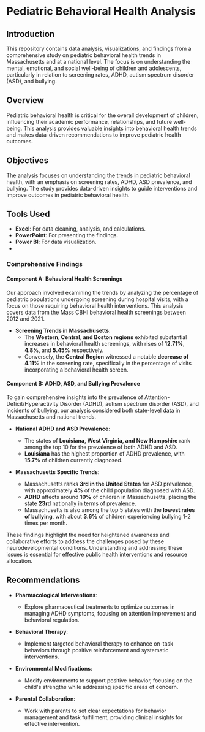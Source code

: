 # Pediatric Behavioral Health Analysis

## Introduction
This repository contains data analysis, visualizations, and findings from a comprehensive study on pediatric behavioral health trends in Massachusetts and at a national level. The focus is on understanding the mental, emotional, and social well-being of children and adolescents, particularly in relation to screening rates, ADHD, autism spectrum disorder (ASD), and bullying.

## Overview
Pediatric behavioral health is critical for the overall development of children, influencing their academic performance, relationships, and future well-being. This analysis provides valuable insights into behavioral health trends and makes data-driven recommendations to improve pediatric health outcomes.

## Objectives
The analysis focuses on understanding the trends in pediatric behavioral health, with an emphasis on screening rates, ADHD, ASD prevalence, and bullying. The study provides data-driven insights to guide interventions and improve outcomes in pediatric behavioral health.

## Tools Used
- **Excel**: For data cleaning, analysis, and calculations.
- **PowerPoint**: For presenting the findings.
- **Power BI**: For data visualization.
- 
### Comprehensive Findings

#### Component A: Behavioral Health Screenings
Our approach involved examining the trends by analyzing the percentage of pediatric populations undergoing screening during hospital visits, with a focus on those requiring behavioral health interventions. This analysis covers data from the Mass CBHI behavioral health screenings between 2012 and 2021.

- **Screening Trends in Massachusetts**:
  - The **Western, Central, and Boston regions** exhibited substantial increases in behavioral health screenings, with rises of **12.71%**, **4.8%**, and **5.45%** respectively.
  - Conversely, the **Central Region** witnessed a notable **decrease of 4.11%** in the screening rate, specifically in the percentage of visits incorporating a behavioral health screen.

#### Component B: ADHD, ASD, and Bullying Prevalence
To gain comprehensive insights into the prevalence of Attention-Deficit/Hyperactivity Disorder (ADHD), autism spectrum disorder (ASD), and incidents of bullying, our analysis considered both state-level data in Massachusetts and national trends.

- **National ADHD and ASD Prevalence**:
  - The states of **Louisiana, West Virginia, and New Hampshire** rank among the top 10 for the prevalence of both ADHD and ASD.
  - **Louisiana** has the highest proportion of ADHD prevalence, with **15.7%** of children currently diagnosed.

- **Massachusetts Specific Trends**:
  - Massachusetts ranks **3rd in the United States** for ASD prevalence, with approximately **4%** of the child population diagnosed with ASD.
  - **ADHD** affects around **10%** of children in Massachusetts, placing the state **23rd** nationally in terms of prevalence.
  - Massachusetts is also among the top 5 states with the **lowest rates of bullying**, with about **3.6%** of children experiencing bullying 1-2 times per month.

These findings highlight the need for heightened awareness and collaborative efforts to address the challenges posed by these neurodevelopmental conditions. Understanding and addressing these issues is essential for effective public health interventions and resource allocation.

## Recommendations

- **Pharmacological Interventions**: 
  - Explore pharmaceutical treatments to optimize outcomes in managing ADHD symptoms, focusing on attention improvement and behavioral regulation.

- **Behavioral Therapy**:
  - Implement targeted behavioral therapy to enhance on-task behaviors through positive reinforcement and systematic interventions.

- **Environmental Modifications**:
  - Modify environments to support positive behavior, focusing on the child's strengths while addressing specific areas of concern.

- **Parental Collaboration**:
  - Work with parents to set clear expectations for behavior management and task fulfillment, providing clinical insights for effective intervention.




